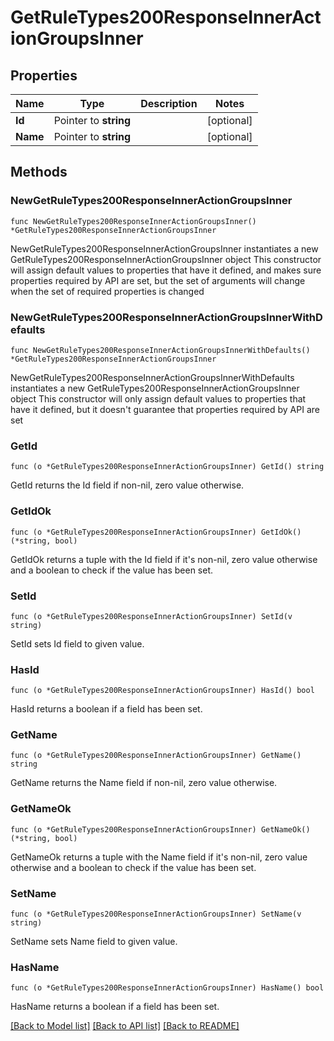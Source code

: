 # GetRuleTypes200ResponseInnerActionGroupsInner

## Properties

Name | Type | Description | Notes
------------ | ------------- | ------------- | -------------
**Id** | Pointer to **string** |  | [optional] 
**Name** | Pointer to **string** |  | [optional] 

## Methods

### NewGetRuleTypes200ResponseInnerActionGroupsInner

`func NewGetRuleTypes200ResponseInnerActionGroupsInner() *GetRuleTypes200ResponseInnerActionGroupsInner`

NewGetRuleTypes200ResponseInnerActionGroupsInner instantiates a new GetRuleTypes200ResponseInnerActionGroupsInner object
This constructor will assign default values to properties that have it defined,
and makes sure properties required by API are set, but the set of arguments
will change when the set of required properties is changed

### NewGetRuleTypes200ResponseInnerActionGroupsInnerWithDefaults

`func NewGetRuleTypes200ResponseInnerActionGroupsInnerWithDefaults() *GetRuleTypes200ResponseInnerActionGroupsInner`

NewGetRuleTypes200ResponseInnerActionGroupsInnerWithDefaults instantiates a new GetRuleTypes200ResponseInnerActionGroupsInner object
This constructor will only assign default values to properties that have it defined,
but it doesn't guarantee that properties required by API are set

### GetId

`func (o *GetRuleTypes200ResponseInnerActionGroupsInner) GetId() string`

GetId returns the Id field if non-nil, zero value otherwise.

### GetIdOk

`func (o *GetRuleTypes200ResponseInnerActionGroupsInner) GetIdOk() (*string, bool)`

GetIdOk returns a tuple with the Id field if it's non-nil, zero value otherwise
and a boolean to check if the value has been set.

### SetId

`func (o *GetRuleTypes200ResponseInnerActionGroupsInner) SetId(v string)`

SetId sets Id field to given value.

### HasId

`func (o *GetRuleTypes200ResponseInnerActionGroupsInner) HasId() bool`

HasId returns a boolean if a field has been set.

### GetName

`func (o *GetRuleTypes200ResponseInnerActionGroupsInner) GetName() string`

GetName returns the Name field if non-nil, zero value otherwise.

### GetNameOk

`func (o *GetRuleTypes200ResponseInnerActionGroupsInner) GetNameOk() (*string, bool)`

GetNameOk returns a tuple with the Name field if it's non-nil, zero value otherwise
and a boolean to check if the value has been set.

### SetName

`func (o *GetRuleTypes200ResponseInnerActionGroupsInner) SetName(v string)`

SetName sets Name field to given value.

### HasName

`func (o *GetRuleTypes200ResponseInnerActionGroupsInner) HasName() bool`

HasName returns a boolean if a field has been set.


[[Back to Model list]](../README.md#documentation-for-models) [[Back to API list]](../README.md#documentation-for-api-endpoints) [[Back to README]](../README.md)


